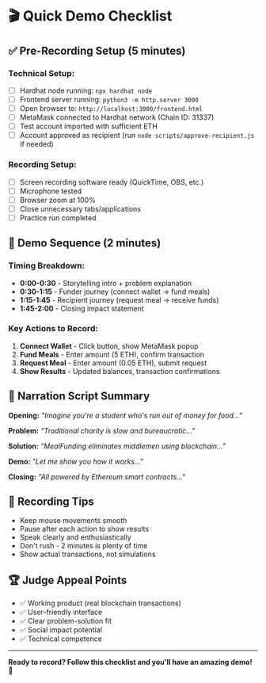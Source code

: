 # 🎬 Quick Demo Checklist

## ✅ **Pre-Recording Setup (5 minutes)**

### **Technical Setup:**
- [ ] Hardhat node running: `npx hardhat node`
- [ ] Frontend server running: `python3 -m http.server 3000`
- [ ] Open browser to: `http://localhost:3000/frontend.html`
- [ ] MetaMask connected to Hardhat network (Chain ID: 31337)
- [ ] Test account imported with sufficient ETH
- [ ] Account approved as recipient (run `node scripts/approve-recipient.js` if needed)

### **Recording Setup:**
- [ ] Screen recording software ready (QuickTime, OBS, etc.)
- [ ] Microphone tested
- [ ] Browser zoom at 100%
- [ ] Close unnecessary tabs/applications
- [ ] Practice run completed

## 🎯 **Demo Sequence (2 minutes)**

### **Timing Breakdown:**
- **0:00-0:30** - Storytelling intro + problem explanation
- **0:30-1:15** - Funder journey (connect wallet → fund meals)
- **1:15-1:45** - Recipient journey (request meal → receive funds)
- **1:45-2:00** - Closing impact statement

### **Key Actions to Record:**
1. **Connect Wallet** - Click button, show MetaMask popup
2. **Fund Meals** - Enter amount (5 ETH), confirm transaction
3. **Request Meal** - Enter amount (0.05 ETH), submit request
4. **Show Results** - Updated balances, transaction confirmations

## 🎤 **Narration Script Summary**

**Opening:** *"Imagine you're a student who's run out of money for food..."*

**Problem:** *"Traditional charity is slow and bureaucratic..."*

**Solution:** *"MealFunding eliminates middlemen using blockchain..."*

**Demo:** *"Let me show you how it works..."*

**Closing:** *"All powered by Ethereum smart contracts..."*

## 📱 **Recording Tips**

- Keep mouse movements smooth
- Pause after each action to show results
- Speak clearly and enthusiastically
- Don't rush - 2 minutes is plenty of time
- Show actual transactions, not simulations

## 🏆 **Judge Appeal Points**

- ✅ Working product (real blockchain transactions)
- ✅ User-friendly interface
- ✅ Clear problem-solution fit
- ✅ Social impact potential
- ✅ Technical competence

---

**Ready to record? Follow this checklist and you'll have an amazing demo! 🚀**